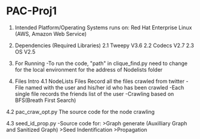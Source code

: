 # PAC-Proj1
1. Intended Platform/Operating Systems runs on:
  Red Hat Enterprise Linux (AWS, Amazon Web Service)
  
2. Dependencies (Required Libraries)
  2.1 Tweepy V3.6
  2.2 Codecs V2.7
  2.3 OS V2.5
  
3. For Running
  -To run the code, "path" in clique_find.py need to change for the local environment for the address of Nodelists folder
  
4. Files Intro
  4.1 NodeLists Files 
  Record all the files crawled from twitter
  -File named with the user and his/her id who has been crawled
  -Each single file records the friends list of the user
  -Crawling based on BFS(Breath First Search)

  4.2 pac_craw_opt.py
  The source code for the node crawling

  4.3 seed_id_prop.py
  -Source code for:
    >Graph generate (Auxilliary Graph and Sanitized Graph) 
    >Seed Indentification
    >Propagation


